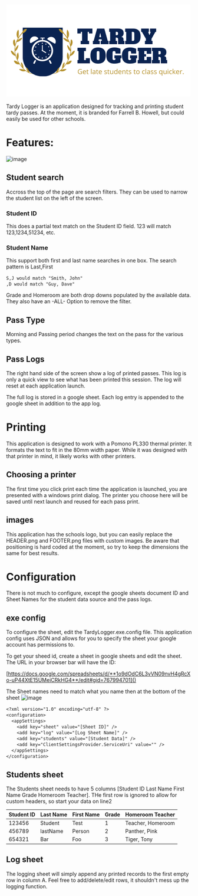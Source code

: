 ![](TardyLoggerLogo.png)

Tardy Logger is an application designed for tracking and printing student tardy passes. At the moment, it is branded for Farrell B. Howell, but could easily be used for other schools.

# Features:
![image](https://user-images.githubusercontent.com/1467409/165199711-2addd964-bbdd-4b71-b83c-37656eabc63c.png)

## Student search
Accross the top of the page are search filters. They can be used to narrow the student list on the left of the screen.

### Student ID
This does a partial text match on the Student ID field. 123 will match 123,1234,51234, etc.

### Student Name
This support both first and last name searches in one box. The search pattern is Last,First

```
S,J would match "Smith, John"
,D would match "Guy, Dave"
```

Grade and Homeroom are both drop downs populated by the available data. They also have an -ALL- Option to remove the filter.

## Pass Type
Morning and Passing period changes the text on the pass for the various types.

## Pass Logs
The right hand side of the screen show a log of printed passes. This log is only a quick view to see what has been printed this session. The log will reset at each application launch.

The full log is stored in a google sheet. Each log entry is appended to the google sheet in addition to the app log.

# Printing
This application is designed to work with a Pomono PL330 thermal printer. It formats the text to fit in the 80mm width paper. While it was designed with that printer in mind, it likely works with other printers.
## Choosing a printer
The first time you click print each time the application is launched, you are presented with a windows print dialog. The printer you choose here will be saved until next launch and reused for each pass print.

## images
This application has the schools logo, but you can easily replace the HEADER.png and FOOTER.png files with custom images. Be aware that positioning is hard coded at the moment, so try to keep the dimensions the same for best results.

# Configuration
There is not much to configure, except the google sheets document ID and Sheet Names for the student data source and the pass logs.

## exe config
To configure the sheet, edit the TardyLogger.exe.config file. This application config uses JSON and allows for you to specify the sheet your google account has permissions to.

To get your sheed id, create a sheet in google sheets and edit the sheet. The URL in your browser bar will have the ID:

[https://docs.google.com/spreadsheets/d/**1o9dOdC6L3vVN09nvH4gRcXo-uP44XtE15UMeiCRkHG4**/edit#gid=767994701]()

The Sheet names need to match what you name then at the bottom of the sheet
![image](https://user-images.githubusercontent.com/1467409/165202224-a92ade4c-9d26-452a-9aa3-bd0eaa95d1d0.png)


```
<?xml version="1.0" encoding="utf-8" ?>
<configuration>
  <appSettings>
    <add key="sheet" value="[Sheet ID]" />
    <add key="log" value="[Log Sheet Name]" />
    <add key="students" value="[Student Data]" />
    <add key="ClientSettingsProvider.ServiceUri" value="" />
  </appSettings>
</configuration>
```

## Students sheet

The Students sheet needs to have 5 columns [Student ID	Last Name	First Name	Grade	Homeroom Teacher]. THe first row is ignored to allow for custom headers, so start your data on line2

| Student ID | Last Name | First Name | Grade | Homeroom Teacher |
|------------|-----------|------------|-------|------------------|
| 123456 | Student | Test | 1 | Teacher, Homeroom |
| 456789 | lastName | Person | 2 | Panther, Pink |
| 654321 | Bar | Foo | 3 | Tiger, Tony |

## Log sheet
The logging sheet will simply append any printed records to the first empty row in column A. Feel free to add/delete/edit rows, it shouldn't mess up the logging function. 
